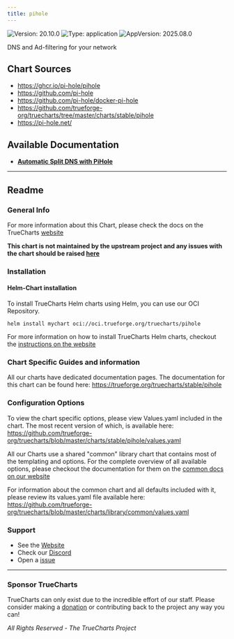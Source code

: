 ```yaml
---
title: pihole
---
```


![Version: 20.10.0](https://img.shields.io/badge/Version-20.10.0-informational?style=flat-square) ![Type: application](https://img.shields.io/badge/Type-application-informational?style=flat-square) ![AppVersion: 2025.08.0](https://img.shields.io/badge/AppVersion-2025.08.0-informational?style=flat-square)

DNS and Ad-filtering for your network

## Chart Sources

- https://ghcr.io/pi-hole/pihole
- https://github.com/pi-hole
- https://github.com/pi-hole/docker-pi-hole
- https://github.com/trueforge-org/truecharts/tree/master/charts/stable/pihole
- https://pi-hole.net/

## Available Documentation

- [**Automatic Split DNS with PiHole**](./split-dns)


---

## Readme


### General Info

For more information about this Chart, please check the docs on the TrueCharts [website](https://trueforge.org/truecharts/stable/pihole)

**This chart is not maintained by the upstream project and any issues with the chart should be raised [here](https://github.com/trueforge-org/truecharts/issues/new/choose)**

### Installation

#### Helm-Chart installation

To install TrueCharts Helm charts using Helm, you can use our OCI Repository.

`helm install mychart oci://oci.trueforge.org/truecharts/pihole`

For more information on how to install TrueCharts Helm charts, checkout the [instructions on the website](https://trueforge.org/guides/)

### Chart Specific Guides and information

All our charts have dedicated documentation pages.
The documentation for this chart can be found here:
https://trueforge.org/truecharts/stable/pihole

### Configuration Options

To view the chart specific options, please view Values.yaml included in the chart.
The most recent version of which, is available here: https://github.com/trueforge-org/truecharts/blob/master/charts/stable/pihole/values.yaml

All our Charts use a shared "common" library chart that contains most of the templating and options.
For the complete overview of all available options, please checkout the documentation for them on the [common docs on our website](https://trueforge.org/common/)

For information about the common chart and all defaults included with it, please review its values.yaml file available here: https://github.com/trueforge-org/truecharts/blob/master/charts/library/common/values.yaml

### Support

- See the [Website](https://truecharts.org)
- Check our [Discord](https://discord.gg/tVsPTHWTtr)
- Open a [issue](https://github.com/trueforge-org/truecharts/issues/new/choose)

---

### Sponsor TrueCharts

TrueCharts can only exist due to the incredible effort of our staff.
Please consider making a [donation](https://trueforge.org/general/sponsor/) or contributing back to the project any way you can!

_All Rights Reserved - The TrueCharts Project_
